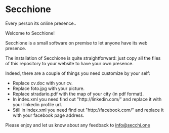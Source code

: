 # Secchione
Every person its online presence..

Welcome to Secchione!

Secchione is a small software on premise to let anyone have its web presence.   

The installation of Secchione is quite straightforward: just copy all the files of this repository to your website to have your own presence.    

Indeed, there are a couple of things you need customize by your self:   
<ul>
<li>Replace cv.doc with your cv.</li>
<li>Replace foto.jpg with your picture.</li>
<li>Replace stradario.pdf with the map of your city (in pdf format).</li>
<li>In index.xml you need find out "http://linkedin.com/" and replace it with your linkedin profile url.</li>
<li>Still in index.xml you need find out "http://facebook.com/" and replace it with your facebook page address.</li>
</ul>  
   
Please enjoy and let us know about any feedback to <a href="info@secchi.one">info@secchi.one</a>  
  
